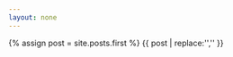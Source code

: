 ```yaml
---
layout: none
---
```


{% assign post = site.posts.first %}
{{ post | replace:'<!DOCTYPE html>','' }}